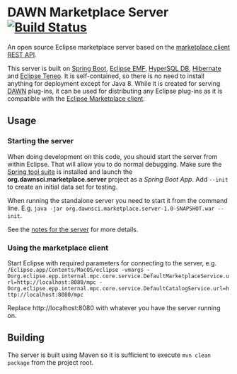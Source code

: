 # DAWN Marketplace Server [![Build Status](https://travis-ci.org/Itema-as/eclipse-marketplace-server.svg?branch=master)](https://travis-ci.org/Itema-as/eclipse-marketplace-server)

An open source Eclipse marketplace server based on the [marketplace client REST API](https://wiki.eclipse.org/Marketplace/REST).

This server is built on [Spring Boot](http://projects.spring.io/spring-boot/), [Eclipse EMF](https://eclipse.org/modeling/emf/), [HyperSQL DB](http://hsqldb.org), [Hibernate](http://hibernate.org) and [Eclipse Teneo](https://wiki.eclipse.org/Teneo). It is self-contained, so there is no need to install anything for deployment except for Java 8. While it is created for serving [DAWN](http://www.dawnsci.org) plug-ins, it can be used for distributing any Eclipse plug-ins as it is compatible with the [Eclipse Marketplace client](https://www.eclipse.org/mpc/).

## Usage

### Starting the server

When doing development on this code, you should start the server from within Eclipse. That will allow you to do normal debugging. Make sure the [Spring tool suite](https://marketplace.eclipse.org/content/spring-ide) is installed and launch the __org.dawnsci.marketplace.server__ project as a _Spring Boot App_. Add `--init` to create an initial data set for testing.

When running the standalone server you need to start it from the command line. E.g. `java -jar org.dawnsci.marketplace.server-1.0-SNAPSHOT.war --init`.

See the [notes for the server](eclipse-marketplace-server/org.dawnsci.marketplace.server/README.md) for more details.

### Using the marketplace client

Start Eclipse with required parameters for connecting to the server, e.g. `/Eclipse.app/Contents/MacOS/eclipse -vmargs -Dorg.eclipse.epp.internal.mpc.core.service.DefaultMarketplaceService.url=http://localhost:8080/mpc -Dorg.eclipse.epp.internal.mpc.core.service.DefaultCatalogService.url=http://localhost:8080/mpc`

Replace http://localhost:8080 with whatever you have the server running on.

## Building

The server is built using Maven so it is sufficient to execute `mvn clean package` from the project root.
